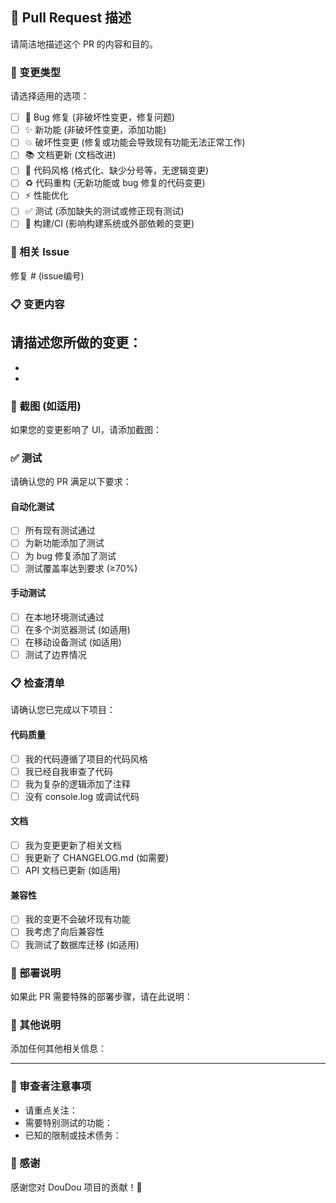 ## 📝 Pull Request 描述

请简洁地描述这个 PR 的内容和目的。

### 🎯 变更类型
请选择适用的选项：
- [ ] 🐛 Bug 修复 (非破坏性变更，修复问题)
- [ ] ✨ 新功能 (非破坏性变更，添加功能)
- [ ] 💥 破坏性变更 (修复或功能会导致现有功能无法正常工作)
- [ ] 📚 文档更新 (文档改进)
- [ ] 🎨 代码风格 (格式化、缺少分号等，无逻辑变更)
- [ ] ♻️ 代码重构 (无新功能或 bug 修复的代码变更)
- [ ] ⚡ 性能优化
- [ ] ✅ 测试 (添加缺失的测试或修正现有测试)
- [ ] 🔧 构建/CI (影响构建系统或外部依赖的变更)

### 🔗 相关 Issue
修复 # (issue编号)

### 📋 变更内容
请描述您所做的变更：
- 
- 
- 

### 📸 截图 (如适用)
如果您的变更影响了 UI，请添加截图：

### ✅ 测试
请确认您的 PR 满足以下要求：

#### 自动化测试
- [ ] 所有现有测试通过
- [ ] 为新功能添加了测试
- [ ] 为 bug 修复添加了测试
- [ ] 测试覆盖率达到要求 (≥70%)

#### 手动测试
- [ ] 在本地环境测试通过
- [ ] 在多个浏览器测试 (如适用)
- [ ] 在移动设备测试 (如适用)
- [ ] 测试了边界情况

### 📋 检查清单
请确认您已完成以下项目：

#### 代码质量
- [ ] 我的代码遵循了项目的代码风格
- [ ] 我已经自我审查了代码
- [ ] 我为复杂的逻辑添加了注释
- [ ] 没有 console.log 或调试代码

#### 文档
- [ ] 我为变更更新了相关文档
- [ ] 我更新了 CHANGELOG.md (如需要)
- [ ] API 文档已更新 (如适用)

#### 兼容性
- [ ] 我的变更不会破坏现有功能
- [ ] 我考虑了向后兼容性
- [ ] 我测试了数据库迁移 (如适用)

### 🚀 部署说明
如果此 PR 需要特殊的部署步骤，请在此说明：

### 📝 其他说明
添加任何其他相关信息：

---

### 👥 审查者注意事项
- 请重点关注：
- 需要特别测试的功能：
- 已知的限制或技术债务：

### 🎉 感谢
感谢您对 DouDou 项目的贡献！🚀
